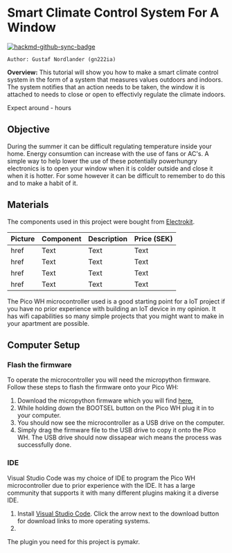 # Smart Climate Control System For A Window

[![hackmd-github-sync-badge](https://hackmd.io/ZVxbMHrCR8-jHQ3t1b0l-g/badge)](https://hackmd.io/ZVxbMHrCR8-jHQ3t1b0l-g)


    Author: Gustaf Nordlander (gn222ia)
**Overview:** This tutorial will show you how to make a smart climate control system in the form of a system that measures values outdoors and indoors. The system notifies that an action needs to be taken, the window it is attached to needs to close or open to effectivly regulate the climate indoors.

Expect around - hours

## Objective
During the summer it can be difficult regulating temperature inside your home. Energy consumtion can increase with the use of fans or AC's. A simple way to help lower the use of these potentially powerhungry electronics is to open your window when it is colder outside and close it when it is hotter. For some however it can be difficult to remember to do this and to make a habit  of it. 

## Materials
The components used in this project were bought from [Electrokit](https://www.electrokit.com/).

|Picture| Component | Description | Price (SEK) |
|---------| --------- | ----------- | ----------- |
|href| Text      | Text        | Text        |
|href| Text      | Text        | Text        |
|href| Text      | Text        | Text        |
|href| Text      | Text        | Text     |

The Pico WH microcontroller used is a good starting point for a IoT project if you have no prior experience with building an IoT device in my opinion. It has wifi capabilities so many simple projects that you might want to make in your apartment are possible.



## Computer Setup
### Flash the firmware
To operate the microcontroller you will need the micropython firmware.
Follow these steps to flash the firmware onto your Pico WH:
1. Download the micropython firmware which you will find [here.](https://www.micropython.org/download/RPI_PICO_W/)
2. While holding down the BOOTSEL button on the Pico WH plug it in to your computer.
3. You should now see the microcontroller as a USB drive on the computer.
4. Simply drag the firmware file to the USB drive to copy it onto the Pico WH.
The USB drive should now dissapear wich means the process was successfully done.
### IDE
Visual Studio Code was my choice of IDE to program the Pico WH microcontroller due to prior experience with the IDE. It has a large community that supports it with many different plugins making it a diverse IDE.

1. Install [Visual Studio Code](https://code.visualstudio.com/). Click the arrow next to the download button for download links to more operating systems.
2. 

The plugin you need for this project is pymakr.
